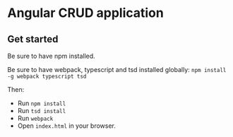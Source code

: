 
# Angular CRUD application

## Get started

Be sure to have npm installed.

Be sure to have webpack, typescript and tsd installed globally: ``npm install -g webpack typescript tsd``

Then:

* Run ``npm install``
* Run ``tsd install``
* Run ``webpack``
* Open ``index.html`` in your browser.